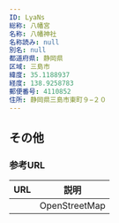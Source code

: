 ```yaml
---
ID: LyaNs
総称: 八幡宮
名称: 八幡神社
名称読み: null
別名: null
都道府県: 静岡県
区域: 三島市
緯度: 35.1188937
経度: 138.9258783
郵便番号: 4110852
住所: 静岡県三島市東町９−２０
---
```


## その他

### 参考URL

| URL | 説明          |
| --- | ------------- |
|     | OpenStreetMap |
